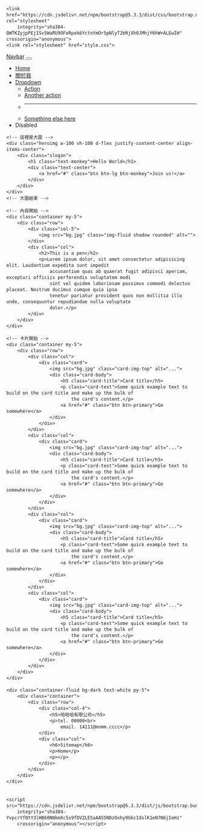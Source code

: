 <!doctype html>
<html lang="zh-Hant">

<head>
    <meta charset="utf-8">
    <meta name="viewport" content="width=device-width, initial-scale=1">
    <title>Bootstrap demo</title>

    <link href="https://cdn.jsdelivr.net/npm/bootstrap@5.3.3/dist/css/bootstrap.min.css" rel="stylesheet"
        integrity="sha384-QWTKZyjpPEjISv5WaRU9OFeRpok6YctnYmDr5pNlyT2bRjXh0JMhjY6hW+ALEwIH" crossorigin="anonymous">
    <link rel="stylesheet" href="style.css">

</head>

<body>
    <nav class="navbar navbar-expand-lg bg-body-tertiary fixed-top bg-opacity-75 m-3 rounded shadow">
        <div class="container-fluid">
            <a class="navbar-brand" href="#">Navbar</a>
            <button class="navbar-toggler" type="button" data-bs-toggle="collapse"
                data-bs-target="#navbarSupportedContent" aria-controls="navbarSupportedContent" aria-expanded="false"
                aria-label="Toggle navigation">
                <span class="navbar-toggler-icon"></span>
            </button>
            <div class="collapse navbar-collapse" id="navbarSupportedContent">
                <ul class="navbar-nav me-auto mb-2 mb-lg-0">
                    <li class="nav-item">
                        <a class="nav-link active" aria-current="page" href="index.html">Home</a>
                    </li>
                    <li class="nav-item">
                        <a class="nav-link" href="about.html">關於我</a>
                    </li>
                    <li class="nav-item dropdown">
                        <a class="nav-link dropdown-toggle" href="#" role="button" data-bs-toggle="dropdown"
                            aria-expanded="false">
                            Dropdown
                        </a>
                        <ul class="dropdown-menu">
                            <li><a class="dropdown-item" href="#">Action</a></li>
                            <li><a class="dropdown-item" href="#">Another action</a></li>
                            <li>
                                <hr class="dropdown-divider">
                            </li>
                            <li><a class="dropdown-item" href="#">Something else here</a></li>
                        </ul>
                    </li>
                    <li class="nav-item">
                        <a class="nav-link disabled" aria-disabled="true">Disabled</a>
                    </li>
                </ul>
            </div>
        </div>
    </nav>

    <!-- 這裡是大圖 -->
    <div class="heroimg w-100 vh-100 d-flex justify-content-center align-items-center">
        <div class="slogan">
            <h1 class="text-monkey">Hello World</h1>
            <div class="text-center">
                <a href="#" class="btn btn-lg btn-monkey">Join us!</a>
            </div>
        </div>
    </div>
    <!-- 大圖結束 -->

    <!-- 內容開始 -->
    <div class="container my-5">
        <div class="row">
            <div class="col-5">
                <img src="bg.jpg" class="img-fluid shadow rounded" alt="">
            </div>
            <div class="col">
                <h2>This is a pen</h2>
                <p>Lorem ipsum dolor, sit amet consectetur adipisicing elit. Laudantium expedita sunt impedit
                    accusantium quas ab quaerat fugit adipisci aperiam, excepturi officiis perferendis voluptatem modi
                    sint vel quidem laboriosam possimus commodi delectus placeat. Nostrum ducimus cumque quia ipsa
                    tenetur pariatur provident quos non mollitia illo unde, consequuntur repudiandae nulla voluptate
                    dolor.</p>
            </div>
        </div>
    </div>

    <!-- 卡片開始 -->
    <div class="container my-5">
        <div class="row">
            <div class="col">
                <div class="card">
                    <img src="bg.jpg" class="card-img-top" alt="...">
                    <div class="card-body">
                        <h5 class="card-title">Card title</h5>
                        <p class="card-text">Some quick example text to build on the card title and make up the bulk of
                            the card's content.</p>
                        <a href="#" class="btn btn-primary">Go somewhere</a>
                    </div>
                </div>
            </div>
            <div class="col">
                <div class="card">
                    <img src="bg.jpg" class="card-img-top" alt="...">
                    <div class="card-body">
                        <h5 class="card-title">Card title</h5>
                        <p class="card-text">Some quick example text to build on the card title and make up the bulk of
                            the card's content.</p>
                        <a href="#" class="btn btn-primary">Go somewhere</a>
                    </div>
                </div>
            </div>
            <div class="col">
                <div class="card">
                    <img src="bg.jpg" class="card-img-top" alt="...">
                    <div class="card-body">
                        <h5 class="card-title">Card title</h5>
                        <p class="card-text">Some quick example text to build on the card title and make up the bulk of
                            the card's content.</p>
                        <a href="#" class="btn btn-primary">Go somewhere</a>
                    </div>
                </div>
            </div>
            <div class="col">
                <div class="card">
                    <img src="bg.jpg" class="card-img-top" alt="...">
                    <div class="card-body">
                        <h5 class="card-title">Card title</h5>
                        <p class="card-text">Some quick example text to build on the card title and make up the bulk of
                            the card's content.</p>
                        <a href="#" class="btn btn-primary">Go somewhere</a>
                    </div>
                </div>
            </div>
        </div>
    </div>

    <div class="container-fluid bg-dark text-white py-5">
        <div class="container">
            <div class="row">
                <div class="col-4">
                    <h5>哈哈哈有限公司</h5>
                    <p>tel. 00000<br>
                        email. 14111@mnmm.cccc</p>
                </div>
                <div class="col">
                    <h6>Sitemap</h6>
                    <p>Home</p>
                    <p></p>
                </div>
            </div>
        </div>
    </div>


    <script src="https://cdn.jsdelivr.net/npm/bootstrap@5.3.3/dist/js/bootstrap.bundle.min.js"
        integrity="sha384-YvpcrYf0tY3lHB60NNkmXc5s9fDVZLESaAA55NDzOxhy9GkcIdslK1eN7N6jIeHz"
        crossorigin="anonymous"></script>
</body>

</html>
